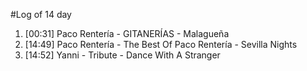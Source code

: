 #Log of 14 day

1. [00:31] Paco Rentería - GITANERÍAS - Malagueña
1. [14:49] Paco Rentería - The Best Of Paco Rentería - Sevilla Nights
1. [14:52] Yanni - Tribute - Dance With A Stranger
